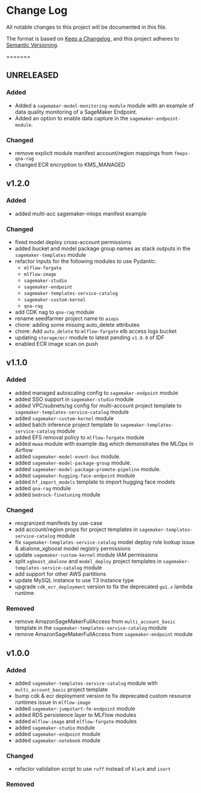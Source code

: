 # Change Log

All notable changes to this project will be documented in this file.

The format is based on [Keep a Changelog](https://keepachangelog.com/en/1.0.0/),
and this project adheres to [Semantic Versioning](https://semver.org/spec/v2.0.0.html).

=======

## UNRELEASED

### **Added**

- Added a `sagemaker-model-monitoring-module` module with an example of data quality monitoring of a SageMaker Endpoint.
- Added an option to enable data capture in the `sagemaker-endpoint-module`.

### **Changed**
- remove explicit module manifest account/region mappings from `fmops-qna-rag`
- changed ECR encryption to KMS_MANAGED

## v1.2.0

### **Added**
- added multi-acc sagemaker-mlops manifest example

### **Changed**
- fixed model deploy cross-account permissions
- added bucket and model package group names as stack outputs in the `sagemaker-templates` module
- refactor inputs for the following modules to use Pydantic:
  - `mlflow-fargate`
  - `mlflow-image` 
  - `sagemaker-studio`
  - `sagemaker-endpoint`
  - `sagemaker-templates-service-catalog`
  - `sagemaker-custom-kernel`
  - `qna-rag`
- add CDK nag to `qna-rag` module
- rename seedfarmer project name to `aiops`
- chore: adding some missing auto_delete attributes
- chore: Add `auto_delete` to `mlflow-fargate` elb access logs bucket
- updating `storage/ecr` module to latest pending `v1.8.0` of IDF
- enabled ECR image scan on push

## v1.1.0

### **Added**

- added managed autoscaling config to `sagemaker-endpoint` module
- added SSO support in `sagemaker-studio` module
- added VPC/subnets/sg config for multi-account project template to `sagemaker-templates-service-catalog` module
- added `sagemaker-custom-kernel` module
- added batch inference project template to `sagemaker-templates-service-catalog` module
- added EFS removal policy to `mlflow-fargate` module
- added `mwaa` module with example dag which demonstrates the MLOps in Airflow
- added `sagemaker-model-event-bus` module.
- added `sagemaker-model-package-group` module.
- added `sagemaker-model-package-promote-pipeline` module.
- added `sagemaker-hugging-face-endpoint` module
- added `hf_import_models` template to import hugging face models
- added `qna-rag` module
- added `bedrock-finetuning` module

### **Changed**

- reogranized manifests by use-case
- add account/region props for project templates in `sagemaker-templates-service-catalog` module
- fix `sagemaker-templates-service-catalog` model deploy role lookup issue & abalone_xgboost model registry permissions
- update `sagemaker-custom-kernel` module IAM permissions
- split `xgboost_abalone` and `model_deploy` project templates in `sagemaker-templates-service-catalog` module
- add support for other AWS partitions
- update MySQL instance to use T3 instance type
- upgrade `cdk_ecr_deployment` version to fix the deprecated `go1.x` lambda runtime

### **Removed**

- remove AmazonSageMakerFullAccess from `multi_account_basic` template in the `sagemaker-templates-service-catalog` module
- remove AmazonSageMakerFullAccess from `sagemaker-endpoint` module

## v1.0.0

### **Added**

- added `sagemaker-templates-service-catalog` module with `multi_account_basic` project template
- bump cdk & ecr deployment version to fix deprecated custom resource runtimes issue in `mlflow-image`
- added `sagemaker-jumpstart-fm-endpoint` module
- added RDS persistence layer to MLFlow modules
- added `mlflow-image` and `mlflow-fargate` modules
- added `sagemaker-studio` module
- added `sagemaker-endpoint` module
- added `sagemaker-notebook` module

### **Changed**

- refactor validation script to use `ruff` instead of `black` and `isort`

### **Removed**
